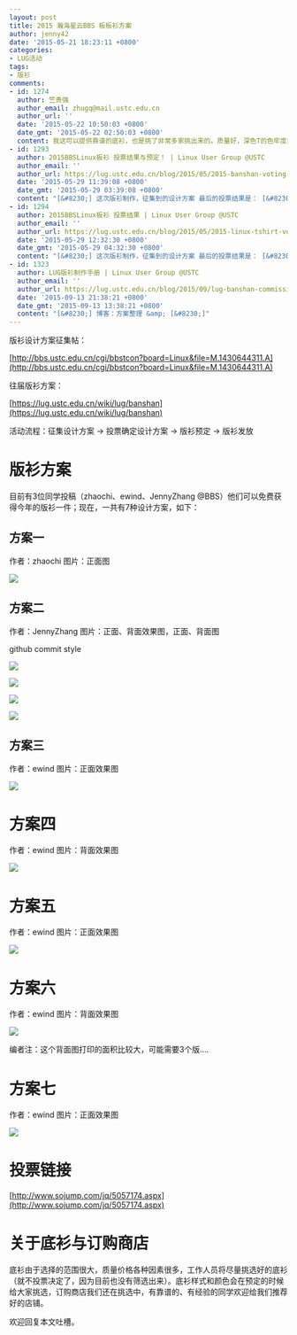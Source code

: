 ```yaml
---
layout: post
title: 2015 瀚海星云BBS 板板衫方案
author: jenny42
date: '2015-05-21 18:23:11 +0800'
categories:
- LUG活动
tags:
- 版衫
comments:
- id: 1274
  author: 竺贵强
  author_email: zhugq@mail.ustc.edu.cn
  author_url: ''
  date: '2015-05-22 10:50:03 +0800'
  date_gmt: '2015-05-22 02:50:03 +0800'
  content: 我这可以提供靠谱的底衫，也是挑了非常多家挑出来的。质量好，深色T的色牢度非常好。我在科大西区，直接电话我吧138六六108644 :-)
- id: 1293
  author: 2015BBSLinux板衫 投票结果与预定！ | Linux User Group @USTC
  author_email: ''
  author_url: https://lug.ustc.edu.cn/blog/2015/05/2015-banshan-voting-result/
  date: '2015-05-29 11:39:08 +0800'
  date_gmt: '2015-05-29 03:39:08 +0800'
  content: "[&#8230;] 这次版衫制作，征集到的设计方案 最后的投票结果是： [&#8230;]"
- id: 1294
  author: 2015BBSLinux板衫 投票结果 | Linux User Group @USTC
  author_email: ''
  author_url: https://lug.ustc.edu.cn/blog/2015/05/2015-linux-tshirt-voting-result-and-order/
  date: '2015-05-29 12:32:30 +0800'
  date_gmt: '2015-05-29 04:32:30 +0800'
  content: "[&#8230;] 这次版衫制作，征集到的设计方案 最后的投票结果是： [&#8230;]"
- id: 1323
  author: LUG版衫制作手册 | Linux User Group @USTC
  author_email: ''
  author_url: https://lug.ustc.edu.cn/blog/2015/09/lug-banshan-commission-guide/
  date: '2015-09-13 21:38:21 +0800'
  date_gmt: '2015-09-13 13:38:21 +0800'
  content: "[&#8230;] 博客：方案整理 &amp; [&#8230;]"
---
```

版衫设计方案征集帖：

[http://bbs.ustc.edu.cn/cgi/bbstcon?board=Linux&file=M.1430644311.A](http://bbs.ustc.edu.cn/cgi/bbstcon?board=Linux&file=M.1430644311.A)

往届版衫方案：

[https://lug.ustc.edu.cn/wiki/lug/banshan](https://lug.ustc.edu.cn/wiki/lug/banshan)

活动流程：征集设计方案 → 投票确定设计方案 → 版衫预定 → 版衫发放

# 版衫方案

目前有3位同学投稿（zhaochi、ewind、JennyZhang @BBS）他们可以免费获得今年的版衫一件；现在，一共有7种设计方案，如下：

## 方案一

作者：zhaochi 图片：正面图

![](https://ftp.lug.ustc.edu.cn/wp-content/uploads/2015/05/Mydesign.jpg)

## 方案二

作者：JennyZhang 图片：正面、背面效果图，正面、背面图

github commit style

![](https://ftp.lug.ustc.edu.cn/wp-content/uploads/2015/05/0520-正面成品-sm.jpg)

![](https://ftp.lug.ustc.edu.cn/wp-content/uploads/2015/05/0520-背面成品-sm.jpg)

![](https://ftp.lug.ustc.edu.cn/wp-content/uploads/2015/05/0520正面图-sm.jpg)

![](https://ftp.lug.ustc.edu.cn/wp-content/uploads/2015/05/0520背面-sm.jpg)

## 方案三

作者：ewind 图片：正面效果图

![](https://ftp.lug.ustc.edu.cn/wp-content/uploads/2015/05/scheme-1-demo.jpg)

# 方案四

作者：ewind 图片：背面效果图

![](https://ftp.lug.ustc.edu.cn/wp-content/uploads/2015/05/scheme-4-demo.jpg)

# 方案五

作者：ewind 图片：正面效果图

![](https://ftp.lug.ustc.edu.cn/wp-content/uploads/2015/05/scheme-5-demo.jpg)

# 方案六

作者：ewind 图片：背面效果图

![](https://ftp.lug.ustc.edu.cn/wp-content/uploads/2015/05/scheme-3-demo.jpg)

编者注：这个背面图打印的面积比较大，可能需要3个版....

# 方案七

作者：ewind 图片：正面效果图

![](https://ftp.lug.ustc.edu.cn/wp-content/uploads/2015/05/scheme-2-demo.jpg)

# 投票链接

[http://www.sojump.com/jq/5057174.aspx](http://www.sojump.com/jq/5057174.aspx)

# 关于底衫与订购商店

底衫由于选择的范围很大，质量价格各种因素很多，工作人员将尽量挑选好的底衫（就不投票决定了，因为目前也没有筛选出来）。底衫样式和颜色会在预定的时候给大家挑选，订购商店我们还在挑选中，有靠谱的、有经验的同学欢迎给我们推荐好的店铺。

欢迎回复本文吐槽。
